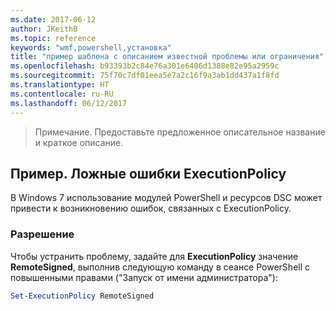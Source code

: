 ```yaml
---
ms.date: 2017-06-12
author: JKeithB
ms.topic: reference
keywords: "wmf,powershell,установка"
title: "пример шаблона с описанием известной проблемы или ограничения"
ms.openlocfilehash: b93393b2c84e76a301e6406d1388e82e95a2959c
ms.sourcegitcommit: 75f70c7df01eea5e7a2c16f9a3ab1dd437a1f8fd
ms.translationtype: HT
ms.contentlocale: ru-RU
ms.lasthandoff: 06/12/2017
---
```

>Примечание. Предоставьте предложенное описательное название и краткое описание.

## <a name="example-erroneous-executionpolicy-errors"></a>Пример. Ложные ошибки ExecutionPolicy ##
В Windows 7 использование модулей PowerShell и ресурсов DSC может привести к возникновению ошибок, связанных с ExecutionPolicy.

### <a name="resolution"></a>Разрешение

Чтобы устранить проблему, задайте для **ExecutionPolicy** значение **RemoteSigned**, выполнив следующую команду в сеансе PowerShell с повышенными правами ("Запуск от имени администратора"):

```powershell
Set-ExecutionPolicy RemoteSigned
```

